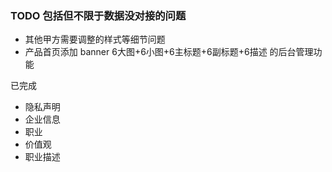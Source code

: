 ### TODO 包括但不限于数据没对接的问题

* 其他甲方需要调整的样式等细节问题
* 产品首页添加 banner 6大图+6小图+6主标题+6副标题+6描述 的后台管理功能






已完成
* 隐私声明
* 企业信息
* 职业
* 价值观
* 职业描述

